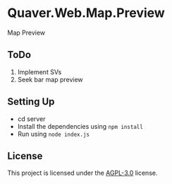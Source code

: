 # Quaver.Web.Map.Preview
Map Preview

## ToDo
1. Implement SVs
2. Seek bar map preview

## Setting Up

* cd server
* Install the dependencies using `npm install`
* Run using `node index.js`

## License
This project is licensed under the [AGPL-3.0](https://github.com/AiAe/Quaver.Web.Map.Preview/blob/main/LICENSE) license.
